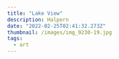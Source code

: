 ```yaml
---
title: "Lake View"
description: Halpern
date: "2022-02-25T02:41:32.273Z"
thumbnail: /images/img_9230-19.jpg
tags:
  - art
---
```

